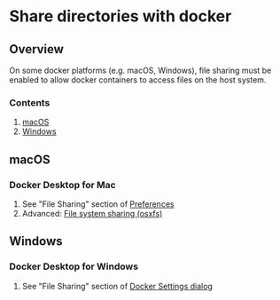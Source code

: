 # Share directories with docker

## Overview

On some docker platforms (e.g. macOS, Windows),
file sharing must be enabled to allow docker containers to access files on the host system.

### Contents

1. [macOS](#macos)
1. [Windows](#windows)

## macOS

### Docker Desktop for Mac

1. See "File Sharing" section of
   [Preferences](https://docs.docker.com/docker-for-mac/#preferences)
1. Advanced: [File system sharing (osxfs)](https://docs.docker.com/docker-for-mac/osxfs/)

## Windows

### Docker Desktop for Windows

1. See "File Sharing" section of
   [Docker Settings dialog](https://docs.docker.com/docker-for-windows/#docker-settings-dialog)
